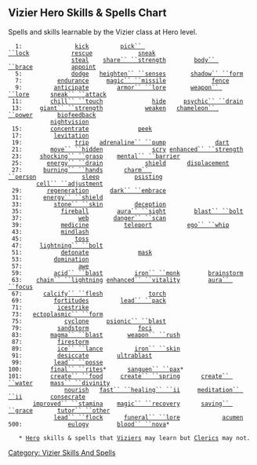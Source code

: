 ## Vizier Hero Skills & Spells Chart

Spells and skills learnable by the Vizier class at Hero level.

`  1:               `[`kick`](Kick "wikilink")`         `[`pick`` ``lock`](Pick_Lock "wikilink")`            `[`rescue`](Rescue "wikilink")`             `[`sneak`](Sneak "wikilink")  
`                  `[`steal`](Steal "wikilink")`    `[`share`` ``strength`](Share_Strength "wikilink")`        `[`body`` ``brace`](Body_Brace "wikilink")`           `[`appoint`](Appoint "wikilink")  
`  5:              `[`dodge`](Dodge "wikilink")`   `[`heighten`` ``senses`](Heighten_Senses "wikilink")`       `[`shadow`` ``form`](Shadow_Form "wikilink")  
`  7:          `[`endurance`](Endurance "wikilink")`     `[`magic`` ``missile`](Magic_Missile "wikilink")`             `[`fence`](Fence "wikilink")  
`  9:         `[`anticipate`](Anticipate "wikilink")`        `[`armor`` ``lore`](Armor_Lore "wikilink")`       `[`weapon`` ``lore`](Weapon_Lore "wikilink")`      `[`sneak`` ``attack`](Sneak "wikilink")  
` 11:        `[`chill`` ``touch`](Chill_Touch "wikilink")`              `[`hide`](Hide "wikilink")`     `[`psychic`` ``drain`](Psychic_Drain "wikilink")  
` 13:     `[`giant`` ``strength`](Giant_Strength "wikilink")`            `[`weaken`](Weaken "wikilink")`   `[`chameleon`` ``power`](Chameleon_Power "wikilink")`       `[`biofeedback`](Biofeedback "wikilink")  
`            `[`nightvision`](Nightvision "wikilink")  
` 15:        `[`concentrate`](Concentrate "wikilink")`              `[`peek`](Peek "wikilink")  
` 17:         `[`levitation`](Levitation "wikilink")  
` 19:               `[`trip`](Trip "wikilink")`   `[`adrenaline`` ``pump`](Adrenaline_Pump "wikilink")`              `[`dart`](Dart "wikilink")  
` 21:        `[`move`` ``hidden`](Move_Hidden "wikilink")`              `[`scry`](Scry "wikilink")` `[`enhanced`` ``strength`](Enhanced_Strength "wikilink")  
` 23:     `[`shocking`` ``grasp`](Shocking_Grasp "wikilink")`    `[`mental`` ``barrier`](Mental_Barrier "wikilink")  
` 25:       `[`energy`` ``drain`](Energy_Drain "wikilink")`            `[`shield`](Shield "wikilink")`      `[`displacement`](Displacement "wikilink")  
` 27:      `[`burning`` ``hands`](Burning_Hands "wikilink")`      `[`charm`` ``person`](Charm_Person "wikilink")`             `[`sleep`](Sleep "wikilink")`          `[`psisting`](Psisting "wikilink")  
`        `[`cell`` ``adjustment`](Cell_Adjustment "wikilink")  
` 29:       `[`regeneration`](Regeneration "wikilink")`      `[`dark`` ``embrace`](Dark_Embrace "wikilink")  
` 31:      `[`energy`` ``shield`](Energy_Shield "wikilink")  
` 33:         `[`stone`` ``skin`](Stone_Skin "wikilink")`         `[`deception`](Deception "wikilink")  
` 35:           `[`fireball`](Fireball "wikilink")`        `[`aura`` ``sight`](Aura_Sight "wikilink")`        `[`blast`` ``bolt`](Blast_Bolt "wikilink")  
` 37:                `[`web`](Web "wikilink")`       `[`danger`` ``scan`](Danger_Scan "wikilink")  
` 39:           `[`medicine`](Medicine "wikilink")`          `[`teleport`](Teleport "wikilink")`          `[`ego`` ``whip`](Ego_Whip "wikilink")  
` 43:           `[`mindlash`](Mindlash "wikilink")  
` 45:               `[`toss`](Toss "wikilink")  
` 47:     `[`lightning`` ``bolt`](Lightning_Bolt "wikilink")  
` 51:           `[`detonate`](Detonate "wikilink")`              `[`mask`](Mask "wikilink")  
` 53:         `[`domination`](Domination "wikilink")  
` 57:                `[`awe`](Awe "wikilink")  
` 59:         `[`acid`` ``blast`](Acid_Blast "wikilink")`         `[`iron`` ``monk`](Iron_Monk "wikilink")`        `[`brainstorm`](Brainstorm "wikilink")  
` 63:    `[`chain`` ``lightning`](Chain_Lightning "wikilink")` `[`enhanced`` ``vitality`](Enhanced_Vitality "wikilink")`        `[`aura`` ``focus`](Aura_Focus "wikilink")  
` 67:      `[`calcify`` ``flesh`](Calcify_Flesh "wikilink")`             `[`torch`](Torch "wikilink")  
` 69:         `[`fortitudes`](Fortitudes "wikilink")`         `[`lead`` ``pack`](Lead_Pack "wikilink")  
` 71:          `[`icestrike`](Icestrike "wikilink")  
` 73:   `[`ectoplasmic`` ``form`](Ectoplasmic_Form "wikilink")  
` 75:            `[`cyclone`](Cyclone "wikilink")`     `[`psionic`` ``blast`](Psionic_Blast "wikilink")  
` 79:          `[`sandstorm`](Sandstorm "wikilink")`              `[`foci`](Foci "wikilink")  
` 83:        `[`magma`` ``blast`](Magma_Blast "wikilink")`       `[`weapon`` ``rush`](Weapon_Rush "wikilink")  
` 87:          `[`firestorm`](Firestorm "wikilink")  
` 89:          `[`ice`` ``lance`](Ice_Lance "wikilink")`         `[`iron`` ``skin`](Iron_Skin "wikilink")  
` 91:          `[`desiccate`](Desiccate "wikilink")`        `[`ultrablast`](Ultrablast "wikilink")  
` 99:         `[`lead`` ``posse`](Lead_Posse "wikilink")  
`100:        `[`final`` ``rites`](Final_Rites "wikilink")`*      `[`sanguen`` ``pax`](Sanguen_Pax "wikilink")`*`  
`101:        `[`create`` ``food`](Create_Food "wikilink")`     `[`create`` ``spring`](Create_Spring "wikilink")`      `[`create`` ``water`](Create_Water "wikilink")`     `[`mass`` ``divinity`](Mass_Divinity "wikilink")  
`                `[`nourish`](Nourish "wikilink")`   `[`fast`` ``healing`` ``ii`](Fast_Healing_II "wikilink")`     `[`meditation`` ``ii`](Meditation_II "wikilink")`        `[`consecrate`](Consecrate "wikilink")  
`       `[`improved`` ``stamina`](Improved_Stamina "wikilink")`    `[`magic`` ``recovery`](Magic_Recovery "wikilink")`      `[`saving`` ``grace`](Saving_Grace "wikilink")`       `[`tutor`` ``other`](Tutor_Other "wikilink")  
`             `[`lead`` ``flock`](Lead_Flock "wikilink")`      `[`funeral`` ``lore`](Funeral_Lore "wikilink")`            `[`acumen`](Acumen "wikilink")  
`500:             `[`eulogy`](Eulogy "wikilink")`        `[`blood`` ``nova`](Blood_Nova "wikilink")`*`  
  
`   * `[`Hero`](:Category:_Hero "wikilink")` skills & spells that `[`Viziers`](:Category:_Viziers "wikilink")` may learn but `[`Clerics`](:Category:_Clerics "wikilink")` may not.`

[Category: Vizier Skills And
Spells](Category:_Vizier_Skills_And_Spells "wikilink")

